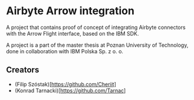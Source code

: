# Airbyte Arrow integration

A project that contains proof of concept of integrating Airbyte connectors with the Arrow Flight interface, based on the IBM SDK.

A project is a part of the master thesis at Poznan University of Technology, done in collaboration with IBM Polska Sp. z o. o.

## Creators

- (Filip Szóstak)[https://github.com/Cheriit]
- (Konrad Tarnacki)[https://github.com/Tarnac]
